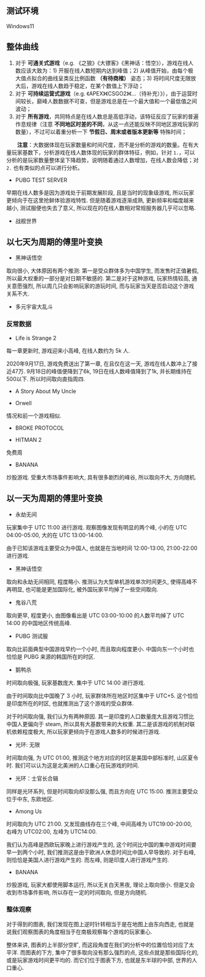 ## 测试环境

Windows11

<!-- AMD Ryzen9700x

RTX4080 super O16G

32GB @6400MHz -->

## 整体曲线


1. 对于 __可通关式游戏__（e.g. 《之狼》《大镖客》《黑神话：悟空》），游戏在线人数应该大致为：1) 开服在线人数短期内达到峰值；2) 从峰值开始，由每个极大值点拟合的曲线呈类反比例函数 __（有待商榷）__ 姿态；3) 将时间尺度无限放大后，游戏在线人数趋于稳定，在某个数值上下浮动；
2. 对于 __可持续运营式游戏__（e.g. 《APEX》《CSGO2》《...（待补充）》），由于运营时间较长，巅峰人数数据不可查，但是游戏总是在一个最大值和一个最低值之间波动；
3. 对于 __所有游戏__，共同特点是在线人数总是高低浮动，该特征反应了玩家的普遍作息规律（注意 __不同地区时差的不同__，从这一点还能反映不同地区游戏玩家的数量），不过可以着重分析一下 __节假日、周末或者版本更新等__ 特殊时间；

&emsp;&emsp;__注意__：大数据体现在玩家数量和时间尺度，而不是分析的游戏的数量。在有大量玩家基数下，分析游戏在线人数体现的玩家的群体特征，例如，针对 `1.`，可以分析的是玩家数量整体呈下降趋势，说明随着通过人数增加，在线人数会降低；对 `2.` 也有类似的点可以进行分析。

- PUBG TEST SERVER

<!-- 622590 -->

早期在线人数多是因为游戏处于前期发展阶段, 且是当时的现象级游戏, 所以玩家更倾向于在这里抢鲜体验游戏特性. 但是随着游戏逐渐成熟, 更新频率和幅度越来越小, 测试服便也失去了意义, 所以现在的在线人数相对常规服务器几乎可以忽略.

- 战舰世界

<!-- 552990 -->

## 以七天为周期的傅里叶变换

- 黑神话悟空

<!-- 243750 -->

取向很小, 大体原因有两个推测: 第一是受众群体多为中国学生, 而发售时正值暑假, 所以最大权重的一部分是对日期不敏感的. 第二是对于这种游戏, 玩家热情较高, 通关意愿强烈, 所以周几只会影响玩家的游玩时间, 而与玩家当天是否启动这个游戏关系不大.

- 多元宇宙大乱斗

<!-- 1818750 -->

### 反常数据

- Life is Strange 2

<!-- 532210 -->

每一章更新时, 游戏迎来小高峰, 在线人数约为 5k 人.

2020年9月17日, 游戏免费送出了第一章, 在且仅在这一天, 游戏在线人数冲上了接近47万. 9月18日的峰值便降到了6k, 19日在线人数峰值降到了1k, 并长期维持在500以下. 所以时间取向直指周四.

- A Story About My Uncle

<!-- 278360 -->

- Orwell

<!-- 491950 -->

情况和前一个游戏相似.

- BROKE PROTOCOL

<!-- 696370 -->

- HITMAN 2

<!-- 863550 -->

免费周

- BANANA

<!-- 2923300 -->

炒股游戏. 受重大市场事件影响大, 具有很多剧烈的峰谷, 所以取向不大, 方向随机.

## 以一天为周期的傅里叶变换

- 永劫无间

<!-- 1203220 -->

玩家集中于 UTC 11:00 进行游戏. 观察图像发现有明显的两个峰, 小的在 UTC 04:00-05:00, 大的在 UTC 13:00-14:00.

由于已知该游戏主要受众为中国人, 也就是在当地时间 12:00-13:00, 21:00-22:00 进行游戏.

- 黑神话悟空

<!-- 2358720 -->

取向和永劫无间相同, 程度略小. 推测认为大型单机游戏单次时间更久, 使得高峰不再明显, 也可能是更加国际化, 被外国玩家平均掉了一些空间取向.

- 鬼谷八荒

<!-- 1468810 -->

取向更早, 程度更小, 由图像看出是 UTC 03:00-10:00 的人数平均掉了 UTC 14:00 的中国地区传统高峰. 

- PUBG 测试服

<!-- 622590 -->

取向比前面典型中国游戏早约一个小时, 而且取向程度更小. 中国向东一个小时也恰恰是 PUBG 来源的韩国所在的时区.

- 鹅鸭杀

<!-- 1568590 -->

时间取向极强, 玩家基数庞大. 集中于 UTC 14:00 进行游戏.

由于时间取向比中国晚了 3 小时, 玩家群体所在地区时区集中于 UTC+5. 这个恰恰是印度所在的时区, 也就推测出了这个游戏的受众群体.

对于时间取向强, 我们认为有两种原因. 其一是印度的人口数量庞大且游戏习惯比中国人更偏向于 steam, 所以具有大基数带来的大权重. 其二是该游戏的机制对联机依赖程度极大, 所以玩家更倾向于在游戏人数多的时候进行游戏.

- 光环: 无限

<!-- 1240440 -->

时间取向强, 为 UTC 01:00, 推测这个地方对应的时区是美国中部标准时, 山区夏令时. 我们可以认为这是北美洲的人口重心在玩游戏的时间. 

- 光环：士官长合辑

<!-- 976730 -->

同样是光环系列, 但是时间取向却没那么强, 而且方向在 UTC 15:00. 推测主要受众位于中东, 东欧地区.

- Among Us

<!-- 945360 -->

时间取向为 UTC 21:00. 又发现曲线存在三个峰, 中间高峰为 UTC19:00-20:00, 右峰为 UTC02:00, 左峰为 UTC14:00.

我们认为高峰是西欧玩家晚上进行游戏产生的, 这个时间比中国的集中游戏时间要早一到两个小时, 我们推测这是由于欧洲人休息时间比中国人早导致的. 对于右峰, 则恰恰是美国人进行游戏产生的. 而左峰, 则是印度人进行游戏产生的.

- BANANA

<!-- 2923300 -->

炒股游戏, 玩家大都使用脚本运行, 所以无关白天黑夜, 理论上取向很小. 但是又会收到市场事件影响, 所以存在一定的时间取向, 但是方向随机.

### 整体观察

对于得到的图表, 我们发现在图上逆时针转相当于是在地图上由东向西走, 也就是说我们观察图表的角度相当于在南极观察每个游戏的玩家重心.

整体来讲, 图表的上半部分空旷, 而这段角度在我们的分析中的位置恰恰对应了太平洋. 而图表的下方, 集中了很多取向没有那么强烈的点, 这些点就是那些国际化的, 或是玩家游戏时间更平均的. 而它们位于图表下方, 也就是东半球的中部, 世界的人口重心.